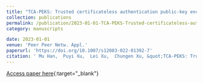 ```yaml
---
title: "TCA-PEKS: Trusted certificateless authentication public-key encryption with keyword search scheme in cloud storage"
collection: publications
permalink: /publication/2023-01-01-TCA-PEKS-Trusted-certificateless-authentication-public-key-encryption-with-keyword-search-scheme-in-cloud-storage
category: manuscripts

date: 2023-01-01
venue: 'Peer Peer Netw. Appl.'
paperurl: 'https://doi.org/10.1007/s12083-022-01392-7'
citation: ' Mu Han,  Puyi Xu,  Lei Xu,  Chungen Xu, &quot;TCA-PEKS: Trusted certificateless authentication public-key encryption with keyword search scheme in cloud storage.&quot; Peer Peer Netw. Appl., 2023.'
---
```

[Access paper here](https://doi.org/10.1007/s12083-022-01392-7){:target="_blank"}
